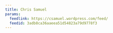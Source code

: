 ```yaml
---
title: Chris Samuel
params:
  feedlink: https://csamuel.wordpress.com/feed/
  feedid: 3adb8ca36aaeea51d54823a79d9778f3
---
```

